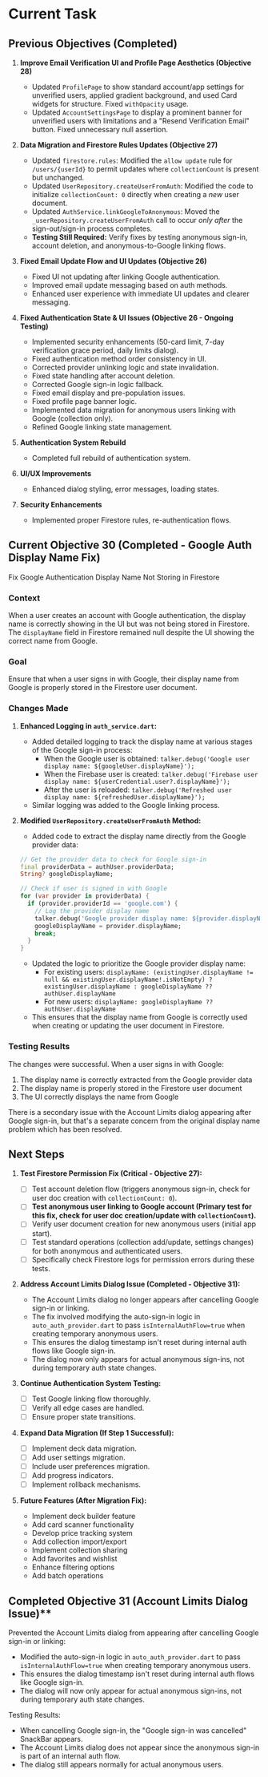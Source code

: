# Current Task

## Previous Objectives (Completed)

1. **Improve Email Verification UI and Profile Page Aesthetics (Objective 28)**
    * Updated `ProfilePage` to show standard account/app settings for unverified users, applied gradient background, and used Card widgets for structure. Fixed `withOpacity` usage.
    * Updated `AccountSettingsPage` to display a prominent banner for unverified users with limitations and a "Resend Verification Email" button. Fixed unnecessary null assertion.

2. **Data Migration and Firestore Rules Updates (Objective 27)**
    * Updated `firestore.rules`: Modified the `allow update` rule for `/users/{userId}` to permit updates where `collectionCount` is present but unchanged.
    * Updated `UserRepository.createUserFromAuth`: Modified the code to initialize `collectionCount: 0` directly when creating a *new* user document.
    * Updated `AuthService.linkGoogleToAnonymous`: Moved the `_userRepository.createUserFromAuth` call to occur *only after* the sign-out/sign-in process completes.
    * **Testing Still Required:** Verify fixes by testing anonymous sign-in, account deletion, and anonymous-to-Google linking flows.

3. **Fixed Email Update Flow and UI Updates (Objective 26)**
    * Fixed UI not updating after linking Google authentication.
    * Improved email update messaging based on auth methods.
    * Enhanced user experience with immediate UI updates and clearer messaging.

4. **Fixed Authentication State & UI Issues (Objective 26 - Ongoing Testing)**
    * Implemented security enhancements (50-card limit, 7-day verification grace period, daily limits dialog).
    * Fixed authentication method order consistency in UI.
    * Corrected provider unlinking logic and state invalidation.
    * Fixed state handling after account deletion.
    * Corrected Google sign-in logic fallback.
    * Fixed email display and pre-population issues.
    * Fixed profile page banner logic.
    * Implemented data migration for anonymous users linking with Google (collection only).
    * Refined Google linking state management.

5. **Authentication System Rebuild**
    * Completed full rebuild of authentication system.

6. **UI/UX Improvements**
    * Enhanced dialog styling, error messages, loading states.

7. **Security Enhancements**
    * Implemented proper Firestore rules, re-authentication flows.

## Current Objective 30 (Completed - Google Auth Display Name Fix)

Fix Google Authentication Display Name Not Storing in Firestore

### Context

When a user creates an account with Google authentication, the display name is correctly showing in the UI but was not being stored in Firestore. The `displayName` field in Firestore remained null despite the UI showing the correct name from Google.

### Goal

Ensure that when a user signs in with Google, their display name from Google is properly stored in the Firestore user document.

### Changes Made

1. **Enhanced Logging in `auth_service.dart`:**
   * Added detailed logging to track the display name at various stages of the Google sign-in process:
     * When the Google user is obtained: `talker.debug('Google user display name: ${googleUser.displayName}');`
     * When the Firebase user is created: `talker.debug('Firebase user display name: ${userCredential.user?.displayName}');`
     * After the user is reloaded: `talker.debug('Refreshed user display name: ${refreshedUser.displayName}');`
   * Similar logging was added to the Google linking process.

2. **Modified `UserRepository.createUserFromAuth` Method:**
   * Added code to extract the display name directly from the Google provider data:

   ```dart
   // Get the provider data to check for Google sign-in
   final providerData = authUser.providerData;
   String? googleDisplayName;
   
   // Check if user is signed in with Google
   for (var provider in providerData) {
     if (provider.providerId == 'google.com') {
       // Log the provider display name
       talker.debug('Google provider display name: ${provider.displayName}');
       googleDisplayName = provider.displayName;
       break;
     }
   }
   ```

   * Updated the logic to prioritize the Google provider display name:
     * For existing users: `displayName: (existingUser.displayName != null && existingUser.displayName!.isNotEmpty) ? existingUser.displayName : googleDisplayName ?? authUser.displayName`
     * For new users: `displayName: googleDisplayName ?? authUser.displayName`
   * This ensures that the display name from Google is correctly used when creating or updating the user document in Firestore.

### Testing Results

The changes were successful. When a user signs in with Google:

1. The display name is correctly extracted from the Google provider data
2. The display name is properly stored in the Firestore user document
3. The UI correctly displays the name from Google

There is a secondary issue with the Account Limits dialog appearing after Google sign-in, but that's a separate concern from the original display name problem which has been resolved.

## Next Steps

1. **Test Firestore Permission Fix (Critical - Objective 27):**
   * [ ] Test account deletion flow (triggers anonymous sign-in, check for user doc creation with `collectionCount: 0`).
   * [ ] **Test anonymous user linking to Google account (Primary test for this fix, check for user doc creation/update with `collectionCount`).**
   * [ ] Verify user document creation for new anonymous users (initial app start).
   * [ ] Test standard operations (collection add/update, settings changes) for both anonymous and authenticated users.
   * [ ] Specifically check Firestore logs for permission errors during these tests.

2. **Address Account Limits Dialog Issue (Completed - Objective 31):**
   * The Account Limits dialog no longer appears after cancelling Google sign-in or linking.
   * The fix involved modifying the auto-sign-in logic in `auto_auth_provider.dart` to pass `isInternalAuthFlow=true` when creating temporary anonymous users.
   * This ensures the dialog timestamp isn't reset during internal auth flows like Google sign-in.
   * The dialog now only appears for actual anonymous sign-ins, not during temporary auth state changes.

3. **Continue Authentication System Testing:**
   * [ ] Test Google linking flow thoroughly.
   * [ ] Verify all edge cases are handled.
   * [ ] Ensure proper state transitions.

4. **Expand Data Migration (If Step 1 Successful):**
   * [ ] Implement deck data migration.
   * [ ] Add user settings migration.
   * [ ] Include user preferences migration.
   * [ ] Add progress indicators.
   * [ ] Implement rollback mechanisms.

5. **Future Features (After Migration Fix):**
   * Implement deck builder feature
   * Add card scanner functionality
   * Develop price tracking system
   * Add collection import/export
   * Implement collection sharing
   * Add favorites and wishlist
   * Enhance filtering options
   * Add batch operations

## Completed Objective 31 (Account Limits Dialog Issue)**

Prevented the Account Limits dialog from appearing after cancelling Google sign-in or linking:

* Modified the auto-sign-in logic in `auto_auth_provider.dart` to pass `isInternalAuthFlow=true` when creating temporary anonymous users.
* This ensures the dialog timestamp isn't reset during internal auth flows like Google sign-in.
* The dialog will now only appear for actual anonymous sign-ins, not during temporary auth state changes.

Testing Results:

* When cancelling Google sign-in, the "Google sign-in was cancelled" SnackBar appears.
* The Account Limits dialog does not appear since the anonymous sign-in is part of an internal auth flow.
* The dialog still appears normally for actual anonymous users.
